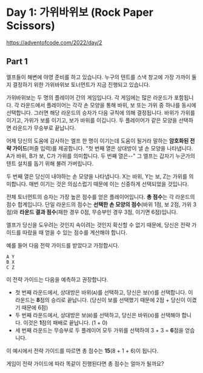 # Day 1: 가위바위보 (Rock Paper Scissors)
<https://adventofcode.com/2022/day/2>

## Part 1
엘프들이 해변에 야영 준비를 하고 있습니다. 누구의 텐트를 스낵 창고에 가장 가까이 둘지 결정하기 위한 가위바위보 토너먼트가 지금 진행되고 있습니다.

가위바위보는 두 명의 플레이어 간의 게임입니다. 각 게임에는 많은 라운드가 포함됩니다. 각 라운드에서 플레이어는 각각 손 모양을 통해 바위, 보 또는 가위 중 하나를 동시에 선택합니다. 그러면 해당 라운드의 승자가 다음 규칙에 의해 결정됩니다. 바위가 가위를 이기고, 가위가 보를 이기고, 보가 바위를 이깁니다. 두 플레이어가 같은 모양을 선택하면 라운드가 무승부로 끝납니다.

어제 당신의 도움에 감사하는 엘프 한 명이 이기는데 도움이 될거라 말하는 **암호화된 전략 가이드**(퍼즐 입력)를 제공합니다. "첫 번째 열은 상대방이 낼 손 모양을 나타냅니다. A가 바위, B가 보, C가 가위를 의미합니다. 두 번째 열은--" 그 엘프는 갑자기 누군가의 텐트 설치를 돕기 위해 불려 가버립니다.

두 번째 열은 당신이 내야하는 손 모양을 나타냅니다. X는 바위, Y는 보, Z는 가위를 의미합니다. 매번 이기는 것은 의심스럽기 때문에 이는 신중하게 선택되었을 것입니다.

전체 토너먼트의 승자는 가장 높은 점수를 얻은 플레이어입니다. **총 점수**는 각 라운드의 점수 합계입니다. 단일 라운드의 점수는 **선택한 손 모양의 점수**(바위 1점, 보 2점, 가위 3점)와 **라운드 결과 점수**(패한 경우 0점, 무승부인 경우 3점, 이기면 6점)입니다.

엘프가 당신을 도우려는 것인지 속이려는 것인지 확신할 수 없기 때문에, 당신은 전략 가이드를 따랐을 때 얻을 수 있는 점수를 계산해야 합니다.

예를 들어 다음 전략 가이드를 받았다고 가정합시다.

``` text
A Y
B X
C Z
```

이 전략 가이드는 다음을 예측하고 권장합니다.

- 첫 번째 라운드에서, 상대방은 바위(`A`)를 선택하고, 당신은 보(`Y`)를 선택합니다. 이 라운드는 **8**점의 승리로 끝납니다. (당신이 보를 선택했기 때문에 2점 + 당신이 이겼기 때문에 6점)
- 두 번째 라운드에서, 상대방은 보(`B`)를 선택하고, 당신은 바위(`X`)를 선택해야 합니다. 이것은 **1**점의 패배로 끝납니다. (1 + 0)
- 세 번째 라운드는 무승부로 두 플레이어 모두 가위를 선택하여 3 + 3 = **6**점을 얻습니다.

이 예시에서 전략 가이드를 따르면 총 점수는 **15**(8 + 1 + 6)이 됩니다.

게임이 전략 가이드에 따라 똑같이 진행된다면 총 점수는 얼마가 될까요?